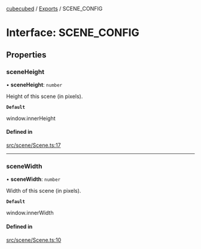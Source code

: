 [cubecubed](/reference/README.md) / [Exports](/reference/modules.md) / SCENE\_CONFIG

# Interface: SCENE\_CONFIG

## Properties

### sceneHeight

• **sceneHeight**: `number`

Height of this scene (in pixels).

**`Default`**

window.innerHeight

#### Defined in

[src/scene/Scene.ts:17](https://github.com/imaphatduc/cubecubed/blob/ec15a85/src/scene/Scene.ts#L17)

___

### sceneWidth

• **sceneWidth**: `number`

Width of this scene (in pixels).

**`Default`**

window.innerWidth

#### Defined in

[src/scene/Scene.ts:10](https://github.com/imaphatduc/cubecubed/blob/ec15a85/src/scene/Scene.ts#L10)
